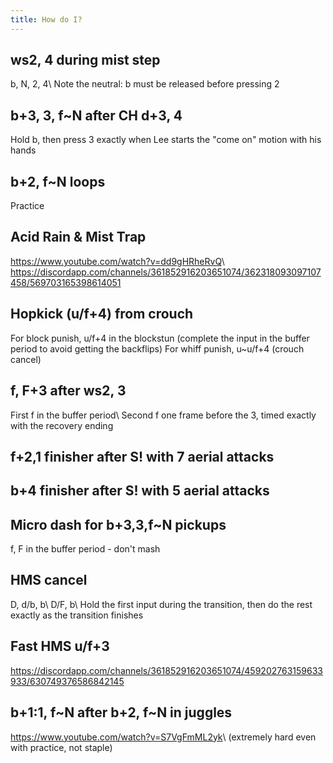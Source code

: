```yaml
---
title: How do I?
---
```


## ws2, 4 during mist step

b, N, 2, 4\\
Note the neutral: b must be released before pressing 2

## b+3, 3, f\~N after CH d+3, 4

Hold b, then press 3 exactly when Lee starts the "come on" motion with his hands

## b+2, f\~N loops

Practice

## Acid Rain & Mist Trap

<https://www.youtube.com/watch?v=dd9gHRheRvQ>\\
<https://discordapp.com/channels/361852916203651074/362318093097107458/569703165398614051>

## Hopkick (u/f+4) from crouch

For block punish, u/f+4 in the blockstun (complete the input in the buffer period to avoid getting the backflips) For whiff punish, u\~u/f+4 (crouch cancel)

## f, F+3 after ws2, 3

First f in the buffer period\\
Second f one frame before the 3, timed exactly with the recovery ending

## f+2,1 finisher after S! with 7 aerial attacks
## b+4 finisher after S! with 5 aerial attacks
## Micro dash for b+3,3,f\~N pickups

f, F in the buffer period - don't mash

## HMS cancel

D, d/b, b\\
D/F, b\\
Hold the first input during the transition, then do the rest exactly as the transition finishes

## Fast HMS u/f+3

<https://discordapp.com/channels/361852916203651074/459202763159633933/630749376586842145>

## b+1:1, f\~N after b+2, f\~N in juggles

<https://www.youtube.com/watch?v=S7VgFmML2yk>\\
(extremely hard even with practice, not staple)

